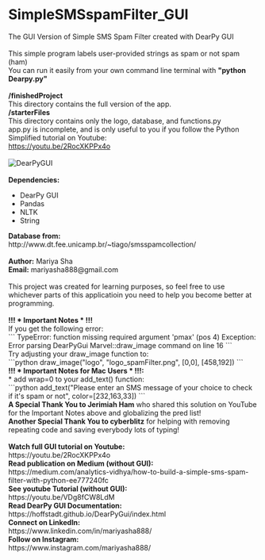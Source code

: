 # SimpleSMSspamFilter_GUI
The GUI Version of Simple SMS Spam Filter created with DearPy GUI
<br>
<br>
This simple program labels user-provided strings as spam or not spam (ham)
<br>
You can run it easily from your own command line terminal with <b>"python Dearpy.py"</b>
<br>
<br>
<b>/finishedProject</b>
<br>
This directory contains the full version of the app.
<br>
<b>/starterFiles</b>
<br>
This directory contains only the logo, database, and functions.py
<br>
app.py is incomplete, and is only useful to you if you follow the Python Simplified tutorial on Youtube:
<br>
https://youtu.be/2RocXKPPx4o
<br>
<br>
![DearPyGUI](https://user-images.githubusercontent.com/32107652/99757481-48d73a80-2aa4-11eb-9e11-29fdc96f6c06.jpg)
<br>
<br>
<b>Dependencies:</b>
<br>
<ul>
  <li>DearPy GUI</li>
  <li>Pandas</li>
  <li>NLTK</li>
  <li>String</li>
</ul>
<b>Database from:</b>
<br>
http://www.dt.fee.unicamp.br/~tiago/smsspamcollection/
<br>
<br>
<b>Author:</b> Mariya Sha
<br>
<b>Email:</b> mariyasha888@gmail.com
<br>
<br>
This project was created for learning purposes, so feel free to use
<br>
whichever parts of this applicatioin you need to help you become better at programming.
<br>
<br>
<b>!!! * Important Notes * !!!</b>
<br>
If you get the following error:
<br>
```
TypeError: function missing required argument 'pmax' (pos 4)
Exception: Error parsing DearPyGui Marvel::draw_image command on line 16
```
<br>
Try adjusting your draw_image function to:
<br>
```python
draw_image("logo", "logo_spamFilter.png", [0,0], [458,192])
```
<br>
<b>!!! * Important Notes for Mac Users * !!!:</b>
<br>
* add wrap=0 to your add_text() function:
<br>
```python
add_text("Please enter an SMS message of your choice to check if it's spam or not",
    color=[232,163,33])
```
<br>
<b>A Special Thank You to Jerimiah Ham</b> who shared this solution on YouTube for the Important Notes above and globalizing the pred list!
<br>
<b>Another Special Thank You to cyberblitz</b> for helping with removing repeating code and saving everybody lots of typing!
<br>
<br>
<b>Watch full GUI tutorial on Youtube:</b>
<br>
https://youtu.be/2RocXKPPx4o
<br>
<b>Read publication on Medium (without GUI):</b>
<br>
https://medium.com/analytics-vidhya/how-to-build-a-simple-sms-spam-filter-with-python-ee777240fc
<br>
<b>See youtube Tutorial (without GUI):</b>
<br>
https://youtu.be/VDg8fCW8LdM
<br>
<b>Read DearPy GUI Documentation:</b>
<br>
https://hoffstadt.github.io/DearPyGui/index.html
<br>
<b>Connect on LinkedIn:</b>
<br>
https://www.linkedin.com/in/mariyasha888/
<br>
<b>Follow on Instagram:</b>
<br>
https://www.instagram.com/mariyasha888/
